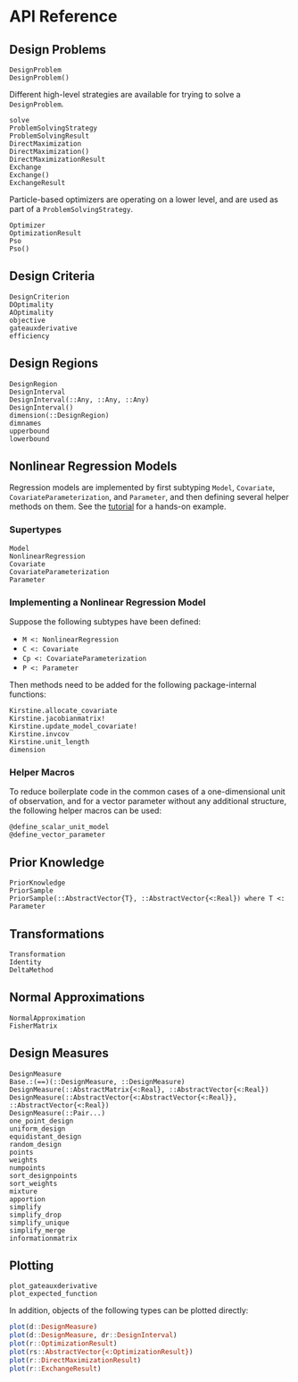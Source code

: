 # API Reference

## Design Problems

```@docs
DesignProblem
DesignProblem()
```

Different high-level strategies are available for trying to solve a `DesignProblem`.

```@docs
solve
ProblemSolvingStrategy
ProblemSolvingResult
DirectMaximization
DirectMaximization()
DirectMaximizationResult
Exchange
Exchange()
ExchangeResult
```

Particle-based optimizers are operating on a lower level,
and are used as part of a `ProblemSolvingStrategy`.

```@docs
Optimizer
OptimizationResult
Pso
Pso()
```

## Design Criteria

```@docs
DesignCriterion
DOptimality
AOptimality
objective
gateauxderivative
efficiency
```

## Design Regions

```@docs
DesignRegion
DesignInterval
DesignInterval(::Any, ::Any, ::Any)
DesignInterval()
dimension(::DesignRegion)
dimnames
upperbound
lowerbound
```

## Nonlinear Regression Models

Regression models are implemented
by first subtyping `Model`, `Covariate`, `CovariateParameterization`, and `Parameter`,
and then defining several helper methods on them.
See the [tutorial](tutorial.md) for a hands-on example.

### Supertypes

```@docs
Model
NonlinearRegression
Covariate
CovariateParameterization
Parameter
```

### Implementing a Nonlinear Regression Model

Suppose the following subtypes have been defined:

  - `M <: NonlinearRegression`
  - `C <: Covariate`
  - `Cp <: CovariateParameterization`
  - `P <: Parameter`

Then methods need to be added for the following package-internal functions:

```@docs
Kirstine.allocate_covariate
Kirstine.jacobianmatrix!
Kirstine.update_model_covariate!
Kirstine.invcov
Kirstine.unit_length
dimension
```

### Helper Macros

To reduce boilerplate code in the common cases of a one-dimensional unit of observation,
and for a vector parameter without any additional structure,
the following helper macros can be used:

```@docs
@define_scalar_unit_model
@define_vector_parameter
```

## Prior Knowledge

```@docs
PriorKnowledge
PriorSample
PriorSample(::AbstractVector{T}, ::AbstractVector{<:Real}) where T <: Parameter
```

## Transformations

```@docs
Transformation
Identity
DeltaMethod
```

## Normal Approximations

```@docs
NormalApproximation
FisherMatrix
```

## Design Measures

```@docs
DesignMeasure
Base.:(==)(::DesignMeasure, ::DesignMeasure)
DesignMeasure(::AbstractMatrix{<:Real}, ::AbstractVector{<:Real})
DesignMeasure(::AbstractVector{<:AbstractVector{<:Real}}, ::AbstractVector{<:Real})
DesignMeasure(::Pair...)
one_point_design
uniform_design
equidistant_design
random_design
points
weights
numpoints
sort_designpoints
sort_weights
mixture
apportion
simplify
simplify_drop
simplify_unique
simplify_merge
informationmatrix
```

## Plotting

```@docs
plot_gateauxderivative
plot_expected_function
```

In addition, objects of the following types can be plotted directly:

```julia
plot(d::DesignMeasure)
plot(d::DesignMeasure, dr::DesignInterval)
plot(r::OptimizationResult)
plot(rs::AbstractVector{<:OptimizationResult})
plot(r::DirectMaximizationResult)
plot(r::ExchangeResult)
```
